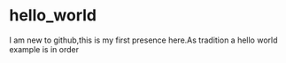 # hello_world
I am new to github,this is my first presence here.As tradition a hello world example is in order
